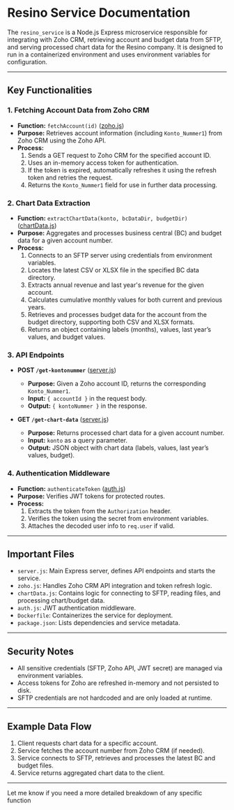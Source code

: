 # Resino Service Documentation

The `resino_service` is a Node.js Express microservice responsible for integrating with Zoho CRM, retrieving account and budget data from SFTP, and serving processed chart data for the Resino company. It is designed to run in a containerized environment and uses environment variables for configuration.

---

## Key Functionalities

### 1. Fetching Account Data from Zoho CRM

- **Function:** `fetchAccount(id)` ([zoho.js](backend/services/resino_service/zoho.js))
- **Purpose:** Retrieves account information (including `Konto_Nummer1`) from Zoho CRM using the Zoho API.
- **Process:**
  1. Sends a GET request to Zoho CRM for the specified account ID.
  2. Uses an in-memory access token for authentication.
  3. If the token is expired, automatically refreshes it using the refresh token and retries the request.
  4. Returns the `Konto_Nummer1` field for use in further data processing.

### 2. Chart Data Extraction

- **Function:** `extractChartData(konto, bcDataDir, budgetDir)` ([chartData.js](backend/services/resino_service/chartData.js))
- **Purpose:** Aggregates and processes business central (BC) and budget data for a given account number.
- **Process:**
  1. Connects to an SFTP server using credentials from environment variables.
  2. Locates the latest CSV or XLSX file in the specified BC data directory.
  3. Extracts annual revenue and last year's revenue for the given account.
  4. Calculates cumulative monthly values for both current and previous years.
  5. Retrieves and processes budget data for the account from the budget directory, supporting both CSV and XLSX formats.
  6. Returns an object containing labels (months), values, last year’s values, and budget values.

### 3. API Endpoints

- **POST `/get-kontonummer`** ([server.js](backend/services/resino_service/server.js))
  - **Purpose:** Given a Zoho account ID, returns the corresponding `Konto_Nummer1`.
  - **Input:** `{ accountId }` in the request body.
  - **Output:** `{ kontoNummer }` in the response.

- **GET `/get-chart-data`** ([server.js](backend/services/resino_service/server.js))
  - **Purpose:** Returns processed chart data for a given account number.
  - **Input:** `konto` as a query parameter.
  - **Output:** JSON object with chart data (labels, values, last year’s values, budget).

### 4. Authentication Middleware

- **Function:** `authenticateToken` ([auth.js](backend/services/resino_service/auth.js))
- **Purpose:** Verifies JWT tokens for protected routes.
- **Process:**
  1. Extracts the token from the `Authorization` header.
  2. Verifies the token using the secret from environment variables.
  3. Attaches the decoded user info to `req.user` if valid.

---

## Important Files

- `server.js`: Main Express server, defines API endpoints and starts the service.
- `zoho.js`: Handles Zoho CRM API integration and token refresh logic.
- `chartData.js`: Contains logic for connecting to SFTP, reading files, and processing chart/budget data.
- `auth.js`: JWT authentication middleware.
- `Dockerfile`: Containerizes the service for deployment.
- `package.json`: Lists dependencies and service metadata.

---

## Security Notes

- All sensitive credentials (SFTP, Zoho API, JWT secret) are managed via environment variables.
- Access tokens for Zoho are refreshed in-memory and not persisted to disk.
- SFTP credentials are not hardcoded and are only loaded at runtime.

---

## Example Data Flow

1. Client requests chart data for a specific account.
2. Service fetches the account number from Zoho CRM (if needed).
3. Service connects to SFTP, retrieves and processes the latest BC and budget files.
4. Service returns aggregated chart data to the client.

---

Let me know if you need a more detailed breakdown of any specific function